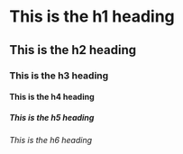 # This is the h1 heading 
## This is the h2 heading 
### This is the h3 heading 
#### This is the h4 heading 
##### This is the h5 heading 
###### This is the h6 heading 
